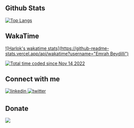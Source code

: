 ## Github Stats  
[![Top Langs](https://github-readme-stats.vercel.app/api/top-langs/?username=emrahbeydilli)](https://github.com/emrahbeydilli/github-readme-stats)

## WakaTime
[![Harlok's wakatime stats](https://github-readme-stats.vercel.app/api/wakatime?username="Emrah Beydilli")](https://github.com/anuraghazra/github-readme-stats)
<div>
  <a href="https://wakatime.com/@195ed6c9-0e03-45b2-96a0-9ca9f0994d5d"><img src="https://wakatime.com/badge/user/195ed6c9-0e03-45b2-96a0-9ca9f0994d5d.svg" alt="Total time coded since Nov 14 2022" /></a>
</div>

## Connect with me  
<div>
  <a href="https://linkedin.com/in/emrahbeydilli" target="_blank">
<img src=https://img.shields.io/badge/linkedin-%231E77B5.svg?&style=for-the-badge&logo=linkedin&logoColor=white alt=linkedin style="margin-bottom: 5px;" />
</a>
  <a href="https://twitter.com/emrahbeydilli" target="_blank">
<img src=https://img.shields.io/badge/twitter-%2300acee.svg?&style=for-the-badge&logo=twitter&logoColor=white alt=twitter style="margin-bottom: 5px;" />
</a>
</div>

## Donate 
<div>
<a href="https://www.buymeacoffee.com/emrahbeydilli" target="_blank" style="display: inline-block;">
<img src="https://img.shields.io/badge/Donate-Buy%20Me%20A%20Coffee-orange.svg?style=flat-square&logo=buymeacoffee"  align="center" />
</a>
</div> 
